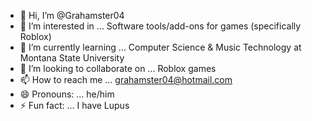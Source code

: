- 👋 Hi, I’m @Grahamster04
- 👀 I’m interested in ... Software tools/add-ons for games (specifically Roblox)
- 🌱 I’m currently learning ... Computer Science & Music Technology at Montana State University
- 💞️ I’m looking to collaborate on ... Roblox games
- 📫 How to reach me ... grahamster04@hotmail.com
- 😄 Pronouns: ... he/him
- ⚡ Fun fact: ... I have Lupus

<!---
Grahamster04/Grahamster04 is a ✨ special ✨ repository because its `README.md` (this file) appears on your GitHub profile.
You can click the Preview link to take a look at your changes.
--->
